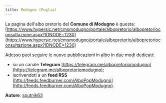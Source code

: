 ```yaml
---
title: Modugno (Puglia)
---
```


La pagina dell'albo pretorio del **Comune di Modugno** è questa: [https://www.hypersic.net/cmsmodugno/portale/albopretorio/albopretorioconsultazione.aspx?IDNODE=1230](https://www.hypersic.net/cmsmodugno/portale/albopretorio/albopretorioconsultazione.aspx?IDNODE=1230)

Adesso puoi seguire le nuove pubblicazioni in albo in due modi dedicati:

* su un canale **Telegram** [https://telegram.me/albopretoriomodugno](https://telegram.me/albopretoriomodugno);
* iscrivendoti a un **feed RSS** [http://feeds.feedburner.com/AlboPopModugno](http://feeds.feedburner.com/AlboPopModugno).

**Autore**: [sputnik63](https://github.com/sputnik63)
